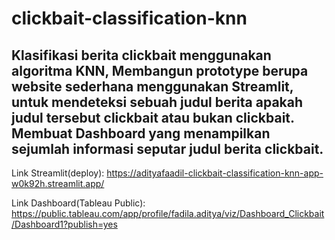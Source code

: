 # clickbait-classification-knn
## Klasifikasi berita clickbait menggunakan algoritma KNN, Membangun prototype berupa website sederhana menggunakan Streamlit, untuk mendeteksi sebuah judul berita apakah judul tersebut clickbait atau bukan clickbait. Membuat Dashboard yang menampilkan sejumlah informasi seputar judul berita clickbait. 

Link Streamlit(deploy): https://adityafaadil-clickbait-classification-knn-app-w0k92h.streamlit.app/

Link Dashboard(Tableau Public): https://public.tableau.com/app/profile/fadila.aditya/viz/Dashboard_Clickbait/Dashboard1?publish=yes



